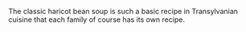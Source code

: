 The classic haricot bean soup is such a basic recipe in Transylvanian cuisine that each family of course has its own recipe.